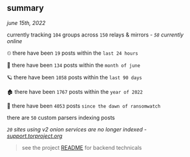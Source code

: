 
## summary
_june 15th, 2022_

currently tracking `104` groups across `150` relays & mirrors - _`58` currently online_

⏲ there have been `19` posts within the `last 24 hours`

🦈 there have been `134` posts within the `month of june`

🪐 there have been `1058` posts within the `last 90 days`

🏚 there have been `1767` posts within the `year of 2022`

🦕 there have been `4053` posts `since the dawn of ransomwatch`

there are `50` custom parsers indexing posts

_`20` sites using v2 onion services are no longer indexed - [support.torproject.org](https://support.torproject.org/onionservices/v2-deprecation/)_

> see the project [README](https://github.com/joshhighet/ransomwatch#ransomwatch--) for backend technicals
